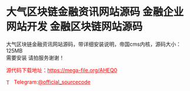 # 大气区块链金融资讯网站源码 金融企业网站开发 金融区块链网站源码

大气区块链金融资讯网站源码，带详细安装说明，帝国cms内核，源码大小：125MB<br>需要安装 请拍服务谢谢！<br>


<p style="color: red;">源代码下载地址：<a href="https://mega-file.org/AHEQ0" style="color: red;">https://mega-file.org/AHEQ0</a></p><p style="color: red;"><img src="https://cdn-icons-png.flaticon.com/512/2111/2111646.png" alt="Telegram Icon" style="width: 16px; vertical-align: middle; margin-right: 5px;">Telegram:<a href="https://t.me/official_sourcecode" style="color: red;">@official_sourcecode</a></p>